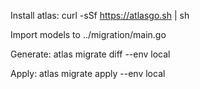 Install atlas:
curl -sSf https://atlasgo.sh | sh

Import models to ../migration/main.go

Generate:
atlas migrate diff --env local

Apply:
atlas migrate apply --env local